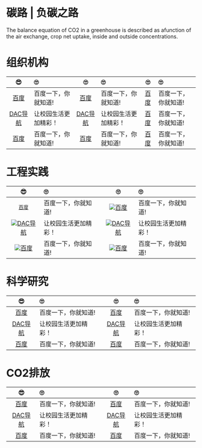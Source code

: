 # 碳路 | 负碳之路

The balance equation of CO2 in a greenhouse is described as afunction of the air exchange, crop net uptake, inside and outside concentrations.

# 组织机构

| 😎 | 🙄 | 🙄 | 🙄 | 🙄 | 🙄 |
|:---:|:----|:---:|:----|:---:|:----|
|[百度](https://www.baidu.com/)|百度一下，你就知道!|[百度](https://www.baidu.com/)|百度一下，你就知道!|[百度](https://www.baidu.com/)|百度一下，你就知道!|
|[DAC导航](https://https://nwuzmed.ga/)|让校园生活更加精彩！|[DAC导航](https://https://nwuzmed.ga/)|让校园生活更加精彩！| [百度](https://www.baidu.com/)|百度一下，你就知道!|
|[百度](https://www.baidu.com/)|百度一下，你就知道!|[百度](https://www.baidu.com/)|百度一下，你就知道!|[百度](https://www.baidu.com/)|百度一下，你就知道!|

# 工程实践

| 😎 | 🙄 | 🙄 | 🙄 |
|:---:|:----|:---:|:----|
|[<kbd>百度</kbd>](https://www.baidu.com/)|百度一下，你就知道!|![](https://www.baidu.com/img/PCtm_d9c8750bed0b3c7d089fa7d55720d6cf.png)[百度](https://www.baidu.com/)|百度一下，你就知道!|
|![](https://nwuzmedoutlook.github.io/images/avatar.png)[DAC导航](https://nwuzmed.ga/)|让校园生活更加精彩！|![](https://nwuzmedoutlook.github.io/images/avatar.png)[DAC导航](https://nwuzmed.ga/)|让校园生活更加精彩！|
|![](https://nwuzmedoutlook.github.io/images/avatar.png)[百度](https://www.baidu.com/)|百度一下，你就知道!|![](https://www.baidu.com/img/PCtm_d9c8750bed0b3c7d089fa7d55720d6cf.png)[百度](https://www.baidu.com/)|百度一下，你就知道!|

# 科学研究

| 😎 | 🙄 | 🙄 | 🙄 |
|:---:|:----|:---:|:----|
|[百度](https://www.baidu.com/)|百度一下，你就知道!|[百度](https://www.baidu.com/)|百度一下，你就知道!|[百度](https://www.baidu.com/)|百度一下，你就知道!|
|[DAC导航](https://https://nwuzmed.ga/)|让校园生活更加精彩！|[DAC导航](https://https://nwuzmed.ga/)|让校园生活更加精彩！| [百度](https://www.baidu.com/)|百度一下，你就知道!|
|[百度](https://www.baidu.com/)|百度一下，你就知道!|[百度](https://www.baidu.com/)|百度一下，你就知道!|[百度](https://www.baidu.com/)|百度一下，你就知道!|

# CO2排放

| 😎 | 🙄 | 🙄 | 🙄 |
|:---:|:----|:---:|:----|
|[百度](https://www.baidu.com/)|百度一下，你就知道!|[百度](https://www.baidu.com/)|百度一下，你就知道!|[百度](https://www.baidu.com/)|百度一下，你就知道!|
|[DAC导航](https://https://nwuzmed.ga/)|让校园生活更加精彩！|[DAC导航](https://https://nwuzmed.ga/)|让校园生活更加精彩！| [百度](https://www.baidu.com/)|百度一下，你就知道!|
|[百度](https://www.baidu.com/)|百度一下，你就知道!|[百度](https://www.baidu.com/)|百度一下，你就知道!|[百度](https://www.baidu.com/)|百度一下，你就知道!|
